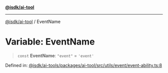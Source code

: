 [**@isdk/ai-tool**](../README.md)

***

[@isdk/ai-tool](../globals.md) / EventName

# Variable: EventName

> `const` **EventName**: `"event"` = `'event'`

Defined in: [@isdk/ai-tools/packages/ai-tool/src/utils/event/event-ability.ts:8](https://github.com/isdk/ai-tool.js/blob/e883e341c67e937e7d3a3e95e8bc56844896f5a3/src/utils/event/event-ability.ts#L8)
